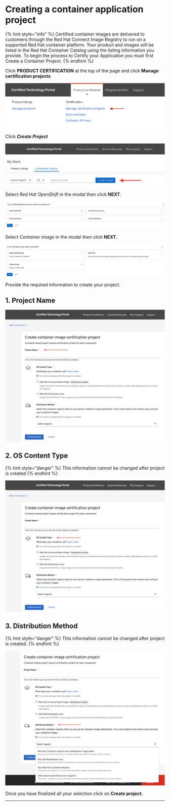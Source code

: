 # Creating a container application project

{% hint style="info" %}
Certified container images are delivered to customers through the Red Hat Connect Image Registry to run on a supported Red Hat container platform. Your product and images will be listed in the Red Hat Container Catalog using the listing information you provide. To begin the process to Certify your Application you must first Create a Container Project.‌
{% endhint %}

Click **PRODUCT CERTIFICATION** at the top of the page and click **Manage certification projects**

![](<../.gitbook/assets/Screen Shot 2022-01-25 at 10.24.43 AM (1).png>)

Click _**Create Project**_&#x20;

![](../.gitbook/assets/screen-shot-2021-04-26-at-3.31.41-pm.png)

Select _Red Hat OpenShift_ in the modal then click **NEXT**.

![](../.gitbook/assets/container1.png)

Select _Container image_ in the modal then click **NEXT.**

![](../.gitbook/assets/container2.png)

Provide the required information to create your project.

## 1. Project Name

![](../.gitbook/assets/screen-shot-2021-06-30-at-2.51.58-pm-copy.png)

## 2. OS Content Type

{% hint style="danger" %}
This information cannot be changed after project is created
{% endhint %}

![](../.gitbook/assets/screen-shot-2021-06-30-at-2.51.58-pm-copy-2.png)

## 3. Distribution Method

{% hint style="danger" %}
This information cannot be changed after project is created.&#x20;
{% endhint %}

![](../.gitbook/assets/screen-shot-2021-06-30-at-2.59.15-pm.png)

Once you have finalized all your selection click on **Create project.**

****
